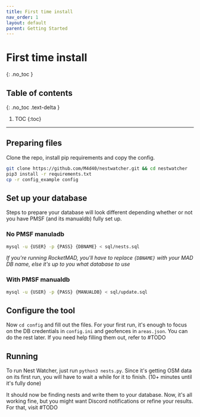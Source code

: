```yaml
---
title: First time install
nav_order: 1
layout: default
parent: Getting Started
---
```


# First time install
{: .no_toc }

## Table of contents
{: .no_toc .text-delta }

1. TOC
{:toc}

---

## Preparing files
Clone the repo, install pip requirements and copy the config.
```bash
git clone https://github.com/M4d40/nestwatcher.git && cd nestwatcher
pip3 install -r requirements.txt
cp -r config_example config
```

## Set up your database
Steps to prepare your database will look different depending whether or not you have PMSF (and its manualdb) fully set up.

### No PMSF manuladb
```bash
mysql -u {USER} -p {PASS} {DBNAME} < sql/nests.sql
```
_If you're running RocketMAD, you'll have to replace `{DBNAME}` with your MAD DB name, else it's up to you what database to use_

### With PMSF manualdb
```bash
mysql -u {USER} -p {PASS} {MANUALDB} < sql/update.sql
```

## Configure the tool
Now `cd config` and fill out the files. For your first run, it's enough to focus on the DB credentials in `config.ini` and geofences in `areas.json`. You can do the rest later. If you need help filling them out, refer to #TODO

## Running
To run Nest Watcher, just run `python3 nests.py`. Since it's getting OSM data on its first run, you will have to wait a while for it to finish. (10+ minutes until it's fully done)

It should now be finding nests and write them to your database. Now, it's all working fine, but you might want Discord notifications or refine your results. For that, visit #TODO
